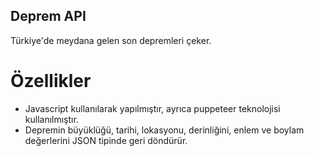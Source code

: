 ## Deprem API

Türkiye'de meydana gelen son depremleri çeker.

# Özellikler

- Javascript kullanılarak yapılmıştır, ayrıca puppeteer teknolojisi kullanılmıştır.
- Depremin büyüklüğü, tarihi, lokasyonu, derinliğini, enlem ve boylam değerlerini JSON tipinde geri döndürür.


